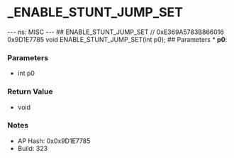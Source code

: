 # _ENABLE_STUNT_JUMP_SET

--- ns: MISC --- ## ENABLE_STUNT_JUMP_SET  // 0xE369A5783B866016 0x9D1E7785 void ENABLE_STUNT_JUMP_SET(int p0);   ## Parameters * **p0**:

### Parameters
* int p0

### Return Value
* void

### Notes
* AP Hash: 0x0x9D1E7785
* Build: 323

